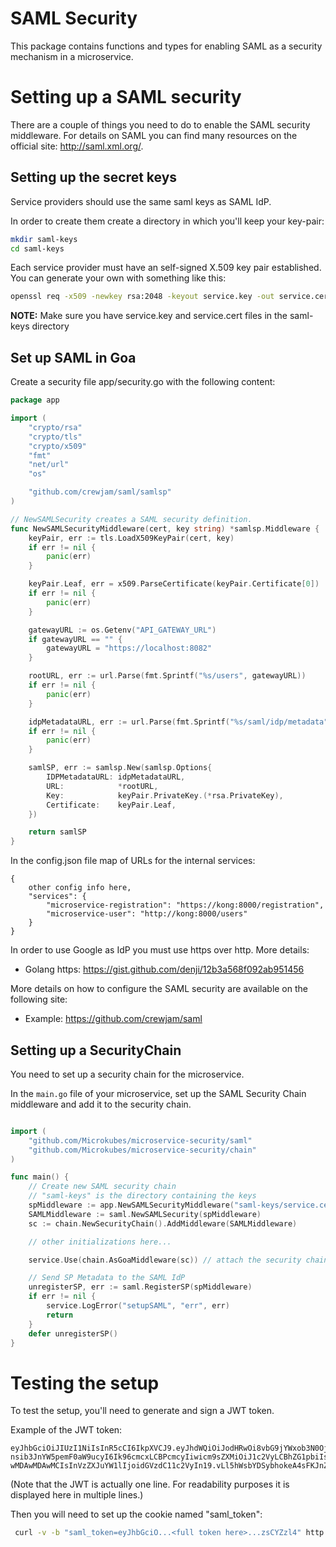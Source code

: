 SAML Security
============

This package contains functions and types for enabling SAML as a security mechanism
in a microservice.

# Setting up a SAML security

There are a couple of things you need to do to enable the SAML security middleware.
For details on SAML you can find many resources on the official site: http://saml.xml.org/.

## Setting up the secret keys

Service providers should use the same saml keys as SAML IdP.

In order to create them create a directory in which you'll keep your key-pair:

```bash
mkdir saml-keys
cd saml-keys
```

Each service provider must have an self-signed X.509 key pair established. You can generate your own with something like this:

```bash
openssl req -x509 -newkey rsa:2048 -keyout service.key -out service.cert -days 365 -nodes -subj "/CN=myservice.example.com"
```

**NOTE:** Make sure you have service.key and service.cert files in the saml-keys directory

## Set up SAML in Goa

Create a security file app/security.go with the following content:

```go
package app

import (
	"crypto/rsa"
	"crypto/tls"
	"crypto/x509"
	"fmt"
	"net/url"
	"os"

	"github.com/crewjam/saml/samlsp"
)

// NewSAMLSecurity creates a SAML security definition.
func NewSAMLSecurityMiddleware(cert, key string) *samlsp.Middleware {
	keyPair, err := tls.LoadX509KeyPair(cert, key)
	if err != nil {
		panic(err)
	}

	keyPair.Leaf, err = x509.ParseCertificate(keyPair.Certificate[0])
	if err != nil {
		panic(err)
	}

	gatewayURL := os.Getenv("API_GATEWAY_URL")
	if gatewayURL == "" {
		gatewayURL = "https://localhost:8082"
	}

	rootURL, err := url.Parse(fmt.Sprintf("%s/users", gatewayURL))
	if err != nil {
		panic(err)
	}

	idpMetadataURL, err := url.Parse(fmt.Sprintf("%s/saml/idp/metadata", gatewayURL))
	if err != nil {
		panic(err)
	}

	samlSP, err := samlsp.New(samlsp.Options{
		IDPMetadataURL: idpMetadataURL,
		URL:            *rootURL,
		Key:            keyPair.PrivateKey.(*rsa.PrivateKey),
		Certificate:    keyPair.Leaf,
	})

	return samlSP
}
```

In the config.json file map of URLs for the internal services:
```
{
	other config info here,
 	"services": {
		"microservice-registration": "https://kong:8000/registration",
		"microservice-user": "http://kong:8000/users"
	}
}
```

In order to use Google as IdP you must use https over http. More details:
* Golang https: https://gist.github.com/denji/12b3a568f092ab951456

More details on how to configure the SAML security are available on the following
site:
 * Example: https://github.com/crewjam/saml

## Setting up a SecurityChain

You need to set up a security chain for the microservice.

In the ```main.go``` file of your microservice, set up the SAML Security Chain
middleware and add it to the security chain.

```go

import (
	"github.com/Microkubes/microservice-security/saml"
	"github.com/Microkubes/microservice-security/chain"
)

func main() {
	// Create new SAML security chain
  	// "saml-keys" is the directory containing the keys
  	spMiddleware := app.NewSAMLSecurityMiddleware("saml-keys/service.cert", "saml-keys/service.key")
	SAMLMiddleware := saml.NewSAMLSecurity(spMiddleware)
	sc := chain.NewSecurityChain().AddMiddleware(SAMLMiddleware)

    // other initializations here...

    service.Use(chain.AsGoaMiddleware(sc)) // attach the security chain as Goa middleware

	// Send SP Metadata to the SAML IdP
	unregisterSP, err := saml.RegisterSP(spMiddleware)
	if err != nil {
		service.LogError("setupSAML", "err", err)
		return
	}
	defer unregisterSP()
}

```

# Testing the setup

To test the setup, you'll need to generate and sign a JWT token.

Example of the JWT token:
```
eyJhbGciOiJIUzI1NiIsInR5cCI6IkpXVCJ9.eyJhdWQiOiJodHRwOi8vbG9jYWxob3N0OjgwODIvc2FtbC9tZXRhZGF0YSIsImF0dHIiO
nsib3JnYW5pemF0aW9ucyI6Ik96cmcxLCBPcmcyIiwicm9sZXMiOiJ1c2VyLCBhZG1pbiIsInVzZXJJZCI6IjU5YTAwNmFlMDAwMDAwMDA
wMDAwMDAwMCIsInVzZXJuYW1lIjoidGVzdC11c2VyIn19.vLl5hWsbYDSybhokeA4sFKJnZznesiUje5tzsCYZzl4
```

(Note that the JWT is actually one line. For readability purposes it is displayed here
  in multiple lines.)

Then you will need to set up the cookie named "saml_token":
```bash
 curl -v -b "saml_token=eyJhbGciO...<full token here>...zsCYZzl4" http://localhost:8082/profiles/me
```
